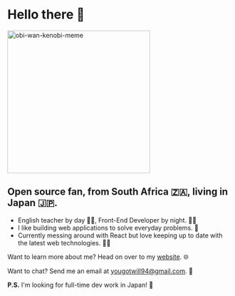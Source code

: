 # Hello there 👋

<img src="https://i.kym-cdn.com/photos/images/original/001/475/420/c62.gif" alt="obi-wan-kenobi-meme" width="320"/>

## Open source fan, from South Africa 🇿🇦, living in Japan 🇯🇵.

- English teacher by day 👨‍🏫, Front-End Developer by night. 👨‍💻
- I like building web applications to solve everyday problems. 👷
- Currently messing around with React but love keeping up to date with the latest web technologies. 🧑‍💻

Want to learn more about me? Head on over to my <a href="https://yougotwill.github.io" target="_blank">website</a>. 🌐


Want to chat? Send me an email at [yougotwill94@gmail.com](mailto:yougotwill94@gmail.com). 📧

**P.S.** I'm looking for full-time dev work in Japan! 👔
